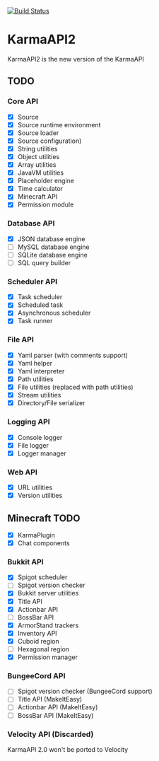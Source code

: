 [![Build Status](https://jenkins.karmadev.es/job/KarmaAPI/badge/icon)](https://jenkins.karmadev.es/job/KarmaAPI/)

# KarmaAPI2
KarmaAPI2 is the new version of the KarmaAPI

## TODO

### Core API
- [X] Source
- [X] Source runtime environment
- [X] Source loader
- [X] Source configuration)
- [X] String utilities
- [X] Object utilities
- [X] Array utilities
- [X] JavaVM utilities
- [X] Placeholder engine
- [X] Time calculator
- [X] Minecraft API
- [X] Permission module

### Database API
- [X] JSON database engine
- [ ] MySQL database engine
- [ ] SQLite database engine
- [ ] SQL query builder

### Scheduler API
- [X] Task scheduler
- [X] Scheduled task
- [X] Asynchronous scheduler
- [X] Task runner

### File API
- [X] Yaml parser (with comments support)
- [X] Yaml helper
- [X] Yaml interpreter
- [X] Path utilities
- [X] File utilities (replaced with path utilities)
- [X] Stream utilities
- [X] Directory/File serializer

### Logging API
- [X] Console logger
- [X] File logger
- [X] Logger manager

### Web API
- [X] URL utilities
- [X] Version utilities

## Minecraft TODO

- [X] KarmaPlugin
- [X] Chat components

### Bukkit API
- [X] Spigot scheduler
- [ ] Spigot version checker
- [X] Bukkit server utilities
- [X] Title API
- [X] Actionbar API
- [ ] BossBar API
- [X] ArmorStand trackers
- [X] Inventory API
- [X] Cuboid region
- [ ] Hexagonal region
- [X] Permission manager

### BungeeCord API
- [ ] Spigot version checker (BungeeCord support)
- [ ] Title API (MakeItEasy)
- [ ] Actionbar API (MakeItEasy)
- [ ] BossBar API (MakeItEasy)

### Velocity API (Discarded)
KarmaAPI 2.0 won't be ported to Velocity
